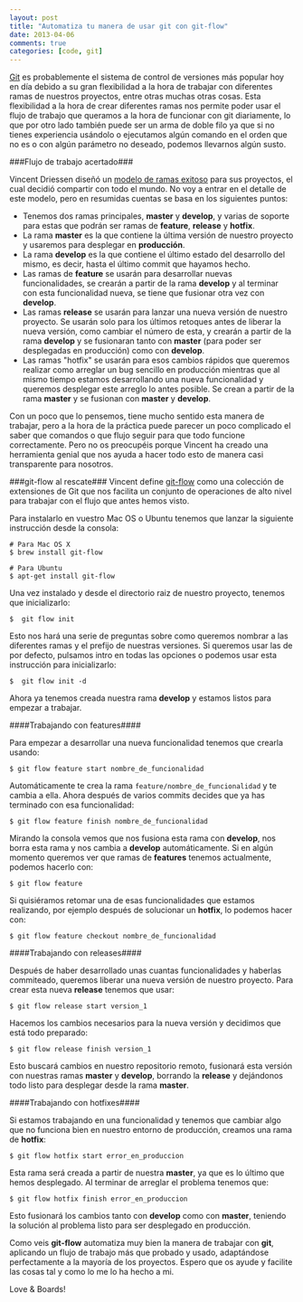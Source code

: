 ```yaml
---
layout: post
title: "Automatiza tu manera de usar git con git-flow"
date: 2013-04-06
comments: true
categories: [code, git]
---
```


<a href="http://git-scm.com/" target="_blank" title="Git">Git</a> es probablemente el sistema de control de versiones más popular hoy en día debido a su gran flexibilidad a la hora de trabajar con diferentes ramas de nuestros proyectos, entre otras muchas otras cosas. Esta flexibilidad a la hora de crear diferentes ramas nos permite poder usar el flujo de trabajo que queramos a la hora de funcionar con git diariamente, lo que por otro lado también puede ser un arma de doble filo ya que si no tienes experiencia usándolo o ejecutamos algún comando en el orden que no es o con algún parámetro no deseado, podemos llevarnos algún susto.

<!--more-->

###Flujo de trabajo acertado###

Vincent Driessen diseñó un <a href="http://nvie.com/posts/a-successful-git-branching-model/" target="_blank" title="Git">modelo de ramas exitoso</a> para sus proyectos, el cual decidió compartir con todo el mundo. No voy a entrar en el detalle de este modelo, pero en resumidas cuentas se basa en los siguientes puntos:

- Tenemos dos ramas principales, **master** y **develop**, y varias de soporte para estas que podrán ser ramas de **feature**, **release** y **hotfix**.
- La rama **master** es la que contiene la última versión de nuestro proyecto y usaremos para desplegar en **producción**.
- La rama **develop** es la que contiene el último estado del desarrollo del mismo, es decir, hasta el último commit que hayamos hecho.
- Las ramas de **feature** se usarán para desarrollar nuevas funcionalidades, se crearán a partir de la rama **develop** y al terminar con esta funcionalidad nueva, se tiene que fusionar otra vez con **develop**.
- Las ramas **release** se usarán para lanzar una nueva versión de nuestro proyecto. Se usarán solo para los últimos retoques antes de liberar la nueva versión, como cambiar el número de esta, y crearán a partir de la rama **develop** y se fusionaran tanto con **master** (para poder ser desplegadas en producción) como con **develop**.
- Las ramas "hotfix" se usarán para esos cambios rápidos que queremos realizar como arreglar un bug sencillo en producción mientras que al mismo tiempo estamos desarrollando una nueva funcionalidad y queremos desplegar este arreglo lo antes posible. Se crean a partir de la rama **master** y se fusionan con **master** y **develop**.

Con un poco que lo pensemos, tiene mucho sentido esta manera de trabajar, pero a la hora de la práctica puede parecer un poco complicado el saber que comandos o que flujo seguir para que todo funcione correctamente. Pero no os preocupéis porque Vincent ha creado una herramienta genial que nos ayuda a hacer todo esto de manera casi transparente para nosotros.

###git-flow al rescate###
Vincent define <a href="https://github.com/nvie/gitflow" target="_blank" title="git-flow">git-flow</a> como una colección de extensiones de Git que nos facilita un conjunto de operaciones de alto nivel para trabajar con el flujo que antes hemos visto.

Para instalarlo en vuestro Mac OS o Ubuntu tenemos que lanzar la siguiente instrucción desde la consola:

    # Para Mac OS X
    $ brew install git-flow

    # Para Ubuntu
    $ apt-get install git-flow

Una vez instalado y desde el directorio raiz de nuestro proyecto, tenemos que inicializarlo:

	$  git flow init

Esto nos hará una serie de preguntas sobre como queremos nombrar a las diferentes ramas y el prefijo de nuestras versiones. Si queremos usar las de por defecto, pulsamos intro en todas las opciones o podemos usar esta instrucción para inicializarlo:

	$  git flow init -d

Ahora ya tenemos creada nuestra rama **develop** y estamos listos para empezar a trabajar.

####Trabajando con features####

Para empezar a desarrollar una nueva funcionalidad tenemos que crearla usando:

	$ git flow feature start nombre_de_funcionalidad

Automáticamente te crea la rama <code>feature/nombre_de_funcionalidad</code> y te cambia a ella. Ahora después de varios commits decides que ya has terminado con esa funcionalidad:

	$ git flow feature finish nombre_de_funcionalidad

Mirando la consola vemos que nos fusiona esta rama con **develop**, nos borra esta rama y nos cambia a **develop** automáticamente. Si en algún momento queremos ver que ramas de **features** tenemos actualmente, podemos hacerlo con:

	$ git flow feature

Si quisiéramos retomar una de esas funcionalidades que estamos realizando, por ejemplo después de solucionar un **hotfix**, lo podemos hacer con:

	$ git flow feature checkout nombre_de_funcionalidad

####Trabajando con releases####

Después de haber desarrollado unas cuantas funcionalidades y haberlas commiteado, queremos liberar una nueva versión de nuestro proyecto. Para crear esta nueva **release** tenemos que usar:

	$ git flow release start version_1

Hacemos los cambios necesarios para la nueva versión y decidimos que está todo preparado:

	$ git flow release finish version_1

Esto buscará cambios en nuestro repositorio remoto, fusionará esta versión con nuestras ramas **master** y **develop**, borrando la **release** y dejándonos todo listo para desplegar desde la rama **master**.

####Trabajando con hotfixes####

Si estamos trabajando en una funcionalidad y tenemos que cambiar algo que no funciona bien en nuestro entorno de producción, creamos una rama de **hotfix**:

	$ git flow hotfix start error_en_produccion

Esta rama será creada a partir de nuestra **master**, ya que es lo último que hemos desplegado. Al terminar de arreglar el problema tenemos que:

	$ git flow hotfix finish error_en_produccion

Esto fusionará los cambios tanto con **develop** como con **master**, teniendo la solución al problema listo para ser desplegado en producción.

Como veis **git-flow** automatiza muy bien la manera de trabajar con **git**, aplicando un flujo de trabajo más que probado y usado, adaptándose perfectamente a la mayoría de los proyectos. Espero que os ayude y facilite las cosas tal y como lo me lo ha hecho a mi.

Love & Boards!

